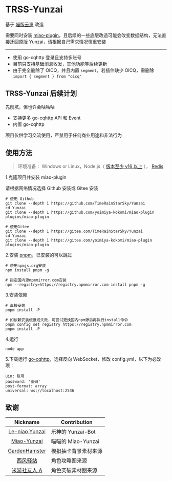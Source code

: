 # TRSS-Yunzai

基于 [喵版云崽](https://gitee.com/yoimiya-kokomi/Miao-Yunzai) 改造

需要同时安装 [miao-plugin](https://github.com/yoimiya-kokomi/miao-plugin.git)，且后续的一些底层改造可能会改变数据结构，无法直接迁回原版 Yunzai，请根据自己需求情况慎重安装

---

- 使用 go-cqhttp 登录且支持多账号
- 目前只支持基础消息收发，其他功能等后续更新
- 由于完全删除了 OICQ，并且内置 `segment`，若插件缺少 OICQ，需删除 `import { segment } from "oicq"`

## TRSS-Yunzai 后续计划

先刨坑，但也许会咕咕咕

- 支持更多 go-cqhttp API 和 Event
- 内置 go-cqhttp

项目仅供学习交流使用，严禁用于任何商业用途和非法行为

## 使用方法

> 环境准备： Windows or Linux，Node.js（ [版本至少 v16 以上](http://nodejs.cn/download) ）， [Redis](https://redis.io/docs/getting-started/installation)

1.克隆项目并安装 miao-plugin

请根据网络情况选择 Github 安装或 Gitee 安装

```
# 使用 Github
git clone --depth 1 https://github.com/TimeRainStarSky/Yunzai
cd Yunzai
git clone --depth 1 https://github.com/yoimiya-kokomi/miao-plugin plugins/miao-plugin

# 使用Gitee
git clone --depth 1 https://gitee.com/TimeRainStarSky/Yunzai
cd Yunzai
git clone --depth 1 https://gitee.com/yoimiya-kokomi/miao-plugin plugins/miao-plugin
```

2.安装 [pnpm](https://pnpm.io/zh/installation)，已安装的可以跳过

```
# 使用npmjs.org安装
npm install pnpm -g

# 指定国内源npmmirror.com安装
npm --registry=https://registry.npmmirror.com install pnpm -g
```

3.安装依赖

```
# 直接安装
pnpm install -P

# 如依赖安装缓慢或失败，可尝试更换国内npm源后再执行install命令
pnpm config set registry https://registry.npmmirror.com
pnpm install -P
```

4.运行

```
node app
```

5.下载运行 [go-cqhttp](https://docs.go-cqhttp.org)，选择反向 WebSocket，修改 config.yml，以下为必改项：

```
uin: 账号
password: '密码'
post-format: array
universal: ws://localhost:2536
```

## 致谢

|                           Nickname                            | Contribution         |
| :-----------------------------------------------------------: | -------------------- |
|    [Le-niao Yunzai](https://gitee.com/le-niao/Yunzai-Bot)     | 乐神的 Yunzai-Bot    |
|  [Miao-Yunzai](https://gitee.com/yoimiya-kokomi/Miao-Yunzai)  | 喵喵的 Miao-Yunzai   |
| [GardenHamster](https://github.com/GardenHamster/GenshinPray) | 模拟抽卡背景素材来源 |
|    [西风驿站](https://bbs.mihoyo.com/ys/collection/839181)    | 角色攻略图来源       |
|  [米游社友人 A](https://bbs.mihoyo.com/ys/collection/428421)  | 角色突破素材图来源   |
